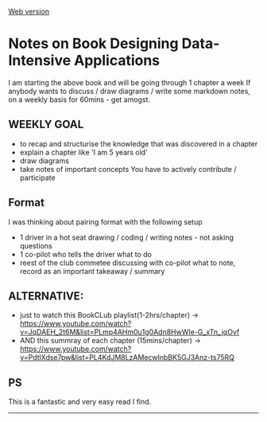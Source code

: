 [Web version](https://friendlyantz.github.io/book-notes-designing-data-intensive-apps/)

# Notes on Book Designing Data-Intensive Applications

I am starting the above book and will be going through 1 chapter a week 
If anybody wants to discuss / draw diagrams / write some markdown notes, on a weekly basis for 60mins - get amogst.

## WEEKLY GOAL

- to recap and structurise the knowledge that was discovered in a chapter
- explain a chapter like 'I am 5 years old'
- draw diagrams
- take notes of important concepts
You have to actively contribute / participate

## Format

I was thinking about pairing format with the following setup

- 1 driver in a hot seat drawing / coding / writing notes - not asking questions
- 1 co-pilot who tells the driver what to do
- reest of the club commetee discussing with co-pilot what to note, record as an important takeaway / summary

## ALTERNATIVE:

- just to watch this BookCLub playlist(1-2hrs/chapter) -> https://www.youtube.com/watch?v=JqDAEH_2t6M&list=PLmp4AHm0u1g0Adn8HwWIe-G_xTn_jqOvf
- AND this summray of each chapter (15mins/chapter) -> https://www.youtube.com/watch?v=PdtlXdse7pw&list=PL4KdJM8LzAMecwInbBK5GJ3Anz-ts75RQ

## PS

This is a fantastic and very easy read I find.

---

